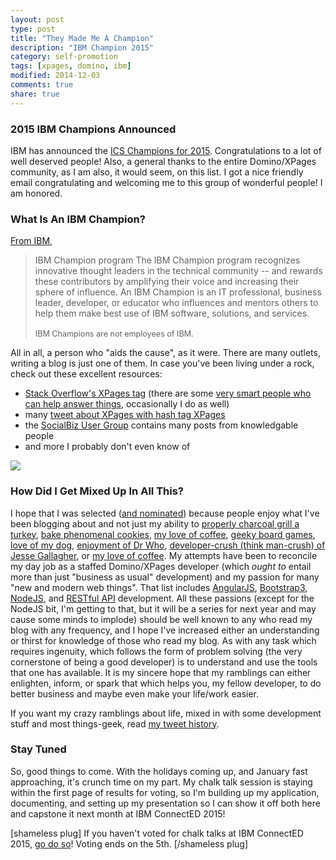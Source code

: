 ```yaml
---
layout: post
type: post
title: "They Made Me A Champion"
description: "IBM Champion 2015"
category: self-promotion
tags: [xpages, domino, ibm]
modified: 2014-12-03
comments: true
share: true
---
```


### 2015 IBM Champions Announced
IBM has announced the <a href="//www.ibm.com/developerworks/community/blogs/ibmchampion/entry/announcing_the_2015_class_of_ibm_champions_for_ics">ICS Champions for 2015</a>. Congratulations to a lot of well deserved people! Also, a general thanks to the entire Domino/XPages community, as I am also, it would seem, on this list. I got a nice friendly email congratulating and welcoming me to this group of wonderful people! I am honored.

### What Is An IBM Champion?
[From IBM](//www.ibm.com/developerworks/champion/ "IBM Champion page on developerWorks"),
<blockquote>
IBM Champion program
The IBM Champion program recognizes innovative thought leaders in the technical community -- and rewards these contributors by amplifying their voice and increasing their sphere of influence. An IBM Champion is an IT professional, business leader, developer, or educator who influences and mentors others to help them make best use of IBM software, solutions, and services.
<br /><br />
<span style="font-size:0.9em">IBM Champions are not employees of IBM.</span>
</blockquote>

All in all, a person who "aids the cause", as it were. There are many outlets, writing a blog is just one of them. In case you've been living under a rock, check out these excellent resources:

* <a href="//stackoverflow.com/questions/tagged/xpages">Stack Overflow's XPages tag</a> (there are some <a href="//stackoverflow.com/tags/xpages/topusers">very smart people who can help answer things</a>, occasionally I do as well)
* many <a href="//twitter.com/hashtag/XPages?src=hash">tweet about XPages with hash tag XPages</a>
* the <a href="//www.socialbizug.org/">SocialBiz User Group</a> contains many posts from knowledgable people
* and more I probably don't even know of



<a href="{{ site.url }}/images/post_images/Dpool_loot.png" data-toggle="tooltip" title="I want it all"><img src="{{ site.url }}/images/post_images/Dpool_loot.png" class="img-responsive center-block" /></a>

### How Did I Get Mixed Up In All This?
I hope that I was selected (<a href="//www.notesx.net/hp.nsf/blogpost.xsp?documentId=C42">and nominated</a>) because people enjoy what I've been blogging about and not just my ability to [properly charcoal grill a turkey](//twitter.com/edm00se/status/538049287180288000 "mmm... turkey"), [bake phenomenal cookies](//twitter.com/edm00se/status/536307604310720512 "salted caramel chocolate chip cookies"), [my love of coffee](//twitter.com/edm00se/status/522804723045658625 "I'm not awake unless I've had enough to kill a horse"), [geeky board games](//twitter.com/edm00se/status/529851534453260288 "H.P. Lovecraft inspired board games are pretty awesome"), [love of my dog](//twitter.com/edm00se/status/506969729949761536 "we've been meaning to try skijoring"), [enjoyment of Dr Who](//twitter.com/Cakes_Comics/status/503262170373976064 "yeah, we're a Whovian house"), [developer-crush (think man-crush) of Jesse Gallagher](//twitter.com/edm00se/status/505414368411275264 "Jess likes structured code, I like structured code... we could be twins!"), or [my love of coffee](//twitter.com/edm00se/status/478348719256256512 "did I mention I like coffee?"). My attempts have been to reconcile my day job as a staffed Domino/XPages developer (which *ought to* entail more than just "business as usual" development) and my passion for many "new and modern web things". That list includes [AngularJS](//angularjs.org), [Bootstrap3](//getbootstrap.com/), [NodeJS](//nodejs.org/), and [RESTful API](//en.wikipedia.org/w/index.php?title=RESTful_API) development. All these passions (except for the NodeJS bit, I'm getting to that, but it will be a series for next year and may cause some minds to implode) should be well known to any who read my blog with any frequency, and I hope I've increased either an understanding or thirst for knowledge of those who read my blog. As with any task which requires ingenuity, which follows the form of problem solving (the very cornerstone of being a good developer) is to understand and use the tools that one has available. It is my sincere hope that my ramblings can either enlighten, inform, or spark that which helps you, my fellow developer, to do better business and maybe even make your life/work easier.

If you want my crazy ramblings about life, mixed in with some development stuff and most things-geek, read <a href="//twitter.com/edm00se">my tweet history</a>.

### Stay Tuned
So, good things to come. With the holidays coming up, and January fast approaching, it's crunch time on my part. My chalk talk session is staying within the first page of results for voting, so I'm building up my application, documenting, and setting up my presentation so I can show it off both here and capstone it next month at IBM ConnectED 2015!

[shameless plug]
If you haven't voted for chalk talks at IBM ConnectED 2015, <a href="//www.socialbizug.org/blogs/a4596d81-d98b-42e7-b4de-ac2d59d1ff01/">go do so</a>! Voting ends on the 5th.
[/shameless plug]